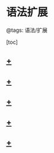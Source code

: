 # 语法扩展

@tags: 语法/扩展

[toc]

## [+](/zh/docs/links.md)

## [+](/zh/docs/snippets.md)

## [+](/zh/docs/details.md)

## [+](/zh/docs/fold-heading.md)

## [+](/zh/docs/inline-script.md)
